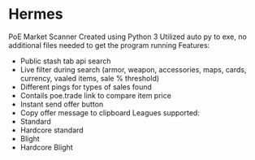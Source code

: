 # Hermes
PoE Market Scanner
Created using Python 3
Utilized auto py to exe, no additional files needed to get the program running
Features:
  - Public stash tab api search
  - Live filter during search (armor, weapon, accessories, maps, cards, currency, vaaled items, sale % threshold)
  - Different pings for types of sales found
  - Contails poe.trade link to compare item price
  - Instant send offer button
  - Copy offer message to clipboard
Leagues supported:
  - Standard
  - Hardcore standard
  - Blight
  - Hardcore Blight
